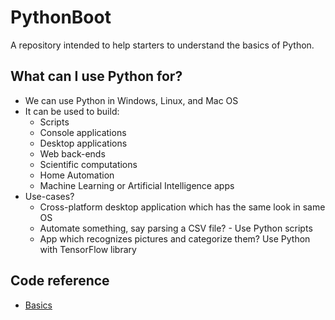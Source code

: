 # PythonBoot

A repository intended to help starters to understand the basics of Python.

## What can I use Python for?
- We can use Python in Windows, Linux, and Mac OS
- It can be used to build:
  - Scripts
  - Console applications
  - Desktop applications
  - Web back-ends
  - Scientific computations  
  - Home Automation
  - Machine Learning or Artificial Intelligence apps
- Use-cases?
  - Cross-platform desktop application which has the same look in same OS
  - Automate something, say parsing a CSV file? - Use Python scripts
  - App which recognizes pictures and categorize them? Use Python with TensorFlow library

## Code reference
- [Basics](./01.Basics)
